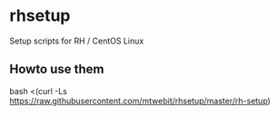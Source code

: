 # rhsetup
Setup scripts for RH / CentOS Linux

## Howto use them
bash <(curl -Ls https://raw.githubusercontent.com/mtwebit/rhsetup/master/rh-setup)
